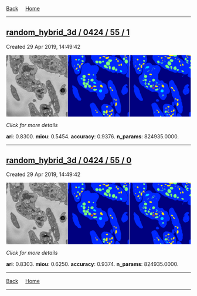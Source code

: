 
[Back](..)&nbsp;&nbsp;&nbsp;&nbsp;&nbsp;[Home](https://leapmanlab.github.io/snapshots)

---

<div class="summary"><a href="1"><h2>random_hybrid_3d / 0424 / 55 / 1</h2></a><p>Created 29 Apr 2019, 14:49:42
</p><a href="1"><img src="1/media/summary.png" align="center"></a><p>
<i>Click for more details</i>
</p></div>

**ari**: 0.8300. **miou**: 0.5454. **accuracy**: 0.9376. **n_params**: 824935.0000. 

---

<div class="summary"><a href="0"><h2>random_hybrid_3d / 0424 / 55 / 0</h2></a><p>Created 29 Apr 2019, 14:49:42
</p><a href="0"><img src="0/media/summary.png" align="center"></a><p>
<i>Click for more details</i>
</p></div>

**ari**: 0.8303. **miou**: 0.6250. **accuracy**: 0.9374. **n_params**: 824935.0000. 

---

[Back](..)&nbsp;&nbsp;&nbsp;&nbsp;&nbsp;[Home](https://leapmanlab.github.io/snapshots)

---